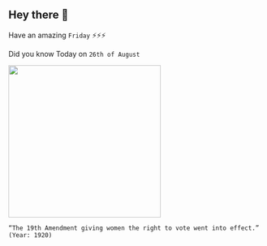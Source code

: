 ## Hey there 👋
Have an amazing `Friday` ⚡⚡⚡

Did you know Today on `26th of August`
 
 [<img src="https://www.archives.gov/files/exhibits/featured-documents/amendment-19/images/amendment-19-l.jpg" width="300" />](https://www.ourdocuments.gov/doc.php?flash=false&doc=63) 
 ```
“The 19th Amendment giving women the right to vote went into effect.” (Year: 1920)
```
